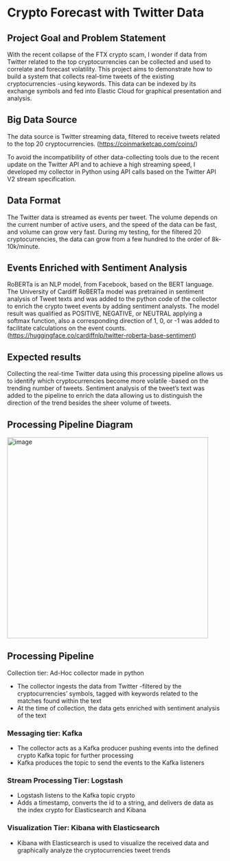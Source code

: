 # Crypto Forecast with Twitter Data

## Project Goal and Problem Statement
With the recent collapse of the FTX crypto scam, I wonder if data from Twitter related to the top cryptocurrencies can be collected and used to correlate and forecast volatility.
This project aims to demonstrate how to build a system that collects real-time tweets of the existing cryptocurrencies -using keywords. This data can be indexed by its exchange symbols and fed into Elastic Cloud for graphical presentation and analysis.

## Big Data Source
The data source is Twitter streaming data, filtered to receive tweets related to the top 20 cryptocurrencies. (https://coinmarketcap.com/coins/)

To avoid the incompatibility of other data-collecting tools due to the recent update on the Twitter API and to achieve a high streaming speed, I developed my collector in Python using API calls based on the Twitter API V2 stream specification.

## Data Format
The Twitter data is streamed as events per tweet. The volume depends on the current number of active users, and the speed of the data can be fast, and volume can grow very fast. During my testing, for the filtered 20 cryptocurrencies, the data can grow from a few hundred to the order of 8k-10k/minute.

## Events Enriched with Sentiment Analysis
RoBERTa is an NLP model, from Facebook, based on the BERT language.
The University of Cardiff RoBERTa model was pretrained in sentiment analysis of Tweet texts and was added to the python code of the collector to enrich the crypto tweet events by adding sentiment analysts. The model result was qualified as POSITIVE, NEGATIVE, or NEUTRAL applying a softmax function, also a corresponding direction of 1, 0, or -1 was added to facilitate calculations on the event counts.
(https://huggingface.co/cardiffnlp/twitter-roberta-base-sentiment)

## Expected results
Collecting the real-time Twitter data using this processing pipeline allows us to identify which cryptocurrencies become more volatile -based on the trending number of tweets.
Sentiment analysis of the tweet’s text was added to the pipeline to enrich the data allowing us to distinguish the direction of the trend besides the sheer volume of tweets.

## Processing Pipeline Diagram
<img width="468" alt="image" src="https://user-images.githubusercontent.com/35944732/206832853-2cc2738d-97fe-41e4-8bfb-f9cc2714af02.png">


## Processing Pipeline
Collection tier: Ad-Hoc collector made in python

- The collector ingests the data from Twitter -filtered by the cryptocurrencies’ symbols, tagged with keywords related to the matches found within the text
- At the time of collection, the data gets enriched with sentiment analysis of the text

### Messaging tier: Kafka

- The collector acts as a Kafka producer pushing events into the defined crypto Kafka topic for further processing 
- Kafka produces the topic to send the events to the Kafka listeners

### Stream Processing Tier: Logstash 

- Logstash listens to the Kafka topic crypto
- Adds a timestamp, converts the id to a string, and delivers de data as the index crypto for Elasticsearch and Kibana

### Visualization Tier: Kibana with Elasticsearch

- Kibana with Elasticsearch is used to visualize the received data and graphically analyze the cryptocurrencies tweet trends
